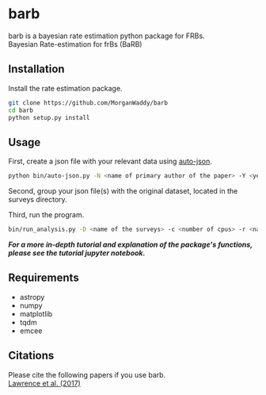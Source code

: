 # barb
barb is a bayesian rate estimation python package for FRBs. <br />
Bayesian Rate-estimation for frBs (BaRB)<br />

## Installation
Install the rate estimation package.
```bash
git clone https://github.com/MorganWaddy/barb
cd barb
python setup.py install
```

## Usage
First, create a json file with your relevant data using [auto-json](https://github.com/MorganWaddy/auto-json/blob/master/README.md "README.md").
```bash
python bin/auto-json.py -N <name of primary author of the paper> -Y <year> -n <nFRBs> -S <sensitivity> -R <radius of the beam> -b <beams> -t <time per beam> -f <flux>
```

Second, group your json file(s) with the original dataset, located in the surveys directory. <br />

Third, run the program.
```bash
bin/run_analysis.py -D <name of the surveys> -c <number of cpus> -r <name of h5 file> -n <name of final plot> -m <maximum number of iterations>
```
_**For a more in-depth tutorial and explanation of the package's functions, please see the tutorial jupyter notebook.**_

## Requirements
* astropy
* numpy
* matplotlib
* tqdm
* emcee

## Citations
Please cite the following papers if you use barb. <br />
[Lawrence et al. (2017)](https://iopscience.iop.org/article/10.3847/1538-3881/aa844e/pdf)
